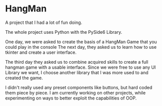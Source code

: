 # HangMan
A project that I had a lot of fun doing.

The whole project uses Python with the PySide6 Library.

One day, we were asked to create the basis of a HangMan Game that you could play in the console
The next day, they asked us to learn how to use tkinter and create a user interface.

The third day they asked us to combine acquired skills to create a full hangman game with a usable interface.
Since we were free to use any UI Library we want, I choose another library that I was more used to and created the game.

I didn't really used any preset components like buttons, but hard coded them piece by piece.
I am currently working on other projects, while experimenting on ways to better exploit the capabilities of OOP.
